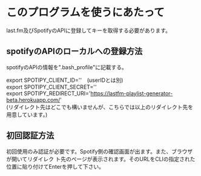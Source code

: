 # このプログラムを使うにあたって

last.fm及びSpotifyのAPIに登録してキーを取得する必要があります。

## spotifyのAPIのローカルへの登録方法

spotifyのAPIの情報を".bash_profile"に記載する。

export SPOTIPY_CLIENT_ID=''　(userIDとは別)  
export SPOTIPY_CLIENT_SECRET=''  
export SPOTIPY_REDIRECT_URI='https://lastfm-playlist-generator-beta.herokuapp.com/'  
(リダイレクト先はどこでも構いませんが、こちらでは以上のリダイレクト先を用意しています。)

## 初回認証方法

初回使用のみ認証が必要です。Spotify側の確認画面が出ます。また、ブラウザが開いてリダイレク
ト先のページが表示されます。そのURLをCLIの指定された位置に貼り付けてEnterを押して下さい。
